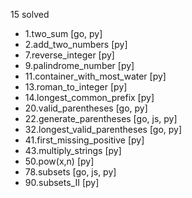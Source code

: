 15 solved

- 1.two_sum [go, py]
- 2.add_two_numbers [py]
- 7.reverse_integer [py]
- 9.palindrome_number [py]
- 11.container_with_most_water [py]
- 13.roman_to_integer [py]
- 14.longest_common_prefix [py]
- 20.valid_parentheses [go, py]
- 22.generate_parentheses [go, js, py]
- 32.longest_valid_parentheses [go, py]
- 41.first_missing_positive [py]
- 43.multiply_strings [py]
- 50.pow(x,n) [py]
- 78.subsets [go, js, py]
- 90.subsets_II [py]
